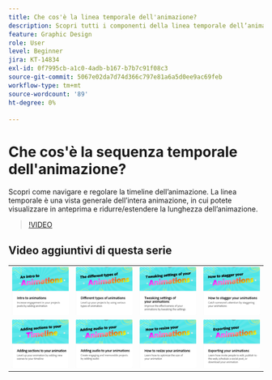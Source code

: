 ```yaml
---
title: Che cos'è la linea temporale dell'animazione?
description: Scopri tutti i componenti della linea temporale dell’animazione
feature: Graphic Design
role: User
level: Beginner
jira: KT-14834
exl-id: 0f7995cb-a1c0-4adb-b167-b7b7c91f08c3
source-git-commit: 5067e02da7d74d366c797e81a6a5d0ee9ac69feb
workflow-type: tm+mt
source-wordcount: '89'
ht-degree: 0%

---
```


# Che cos&#39;è la sequenza temporale dell&#39;animazione?

Scopri come navigare e regolare la timeline dell’animazione. La linea temporale è una vista generale dell’intera animazione, in cui potete visualizzare in anteprima e ridurre/estendere la lunghezza dell’animazione.

>[!VIDEO](https://video.tv.adobe.com/v/3426978?quality=12&learn=on&hidetitle=true)

## Video aggiuntivi di questa serie

<table style="table-layout:fixed">
<tr>
   <td>
         <a href="intro-animation.md">
            <img alt="Introduzione alle animazioni" src="assets/intro-animations.png" />
         </a>
   </td>
   <td>
         <a href="different-types-animation.md">
            <img alt="Diversi tipi di animazioni" src="assets/different-animations.png" />
         </a>
   </td>
   <td>
         <a href="tweak-animation.md">
            <img alt="Modifica delle impostazioni delle animazioni" src="assets/tweaking-settings.png" />
         </a>
   </td>
   <td>
         <a href="stagger-animations.md">
            <img alt="Come scaglionare le animazioni" src="assets/stagger-animations.png" />
         </a>
   </td>
</tr>
<tr>
   <td>
         <a href="add-sections-animation.md">
            <img alt="Aggiunta di sezioni all’animazione" src="assets/add-sections.png" />
         </a>
   </td>
   <td>
         <a href="audio-animation.md">
            <img alt="Aggiunta di audio alle animazioni" src="assets/add-audio.png" />
         </a>
   </td>
   <td>
         <a href="resize-animations.md">
            <img alt="Come ridimensionare le animazioni" src="assets/resize-animations.png" />
         </a>
   </td>
   <td>
         <a href="export-animations.md">
            <img alt="Esportazione delle animazioni" src="assets/exporting-animations.png" />
         </a>
   </td>
</tr>
</table>
